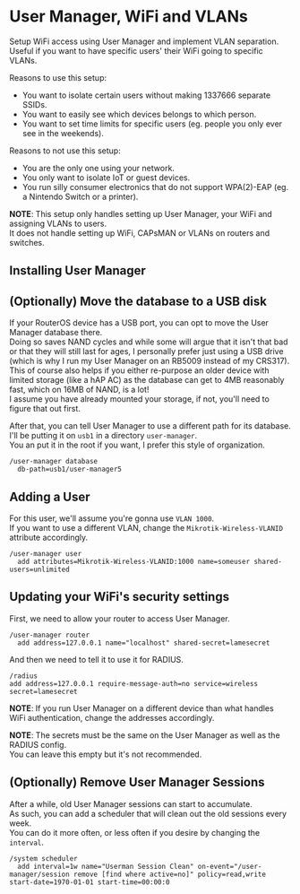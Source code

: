 # User Manager, WiFi and VLANs

Setup WiFi access using User Manager and implement VLAN separation.  
Useful if you want to have specific users' their WiFi going to specific VLANs.

Reasons to use this setup:

- You want to isolate certain users without making 1337666 separate SSIDs.
- You want to easily see which devices belongs to which person.
- You want to set time limits for specific users (eg. people you only ever see in the weekends).

Reasons to not use this setup:

- You are the only one using your network.
- You only want to isolate IoT or guest devices.
- You run silly consumer electronics that do not support WPA(2)-EAP (eg. a Nintendo Switch or a printer).

**NOTE**: This setup only handles setting up User Manager, your WiFi and assigning VLANs to users.  
It does not handle setting up WiFi, CAPsMAN or VLANs on routers and switches.

## Installing User Manager


## (Optionally) Move the database to a USB disk

If your RouterOS device has a USB port, you can opt to move the User Manager database there.  
Doing so saves NAND cycles and while some will argue that it isn't that bad or that they will still last for ages, I personally prefer just using a USB drive (which is why I run my User Manager on an RB5009 instead of my CRS317).  
This of course also helps if you either re-purpose an older device with limited storage (like a hAP AC) as the database can get to 4MB reasonably fast, which on 16MB of NAND, is a lot!  
I assume you have already mounted your storage, if not, you'll need to figure that out first.

After that, you can tell User Manager to use a different path for its database.  
I'll be putting it on `usb1` in a directory `user-manager`.  
You an put it in the root if you want, I prefer this style of organization.
```
/user-manager database
  db-path=usb1/user-manager5
```

## Adding a User

For this user, we'll assume you're gonna use `VLAN 1000`.  
If you want to use a different VLAN, change the `Mikrotik-Wireless-VLANID` attribute accordingly.  

```
/user-manager user
  add attributes=Mikrotik-Wireless-VLANID:1000 name=someuser shared-users=unlimited
```

## Updating your WiFi's security settings

First, we need to allow your router to access User Manager.
```
/user-manager router
  add address=127.0.0.1 name="localhost" shared-secret=lamesecret
```

And then we need to tell it to use it for RADIUS.
``` 
/radius
add address=127.0.0.1 require-message-auth=no service=wireless secret=lamesecret
```

**NOTE**: If you run User Manager on a different device than what handles WiFi authentication, change the addresses accordingly.  

**NOTE**: The secrets must be the same on the User Manager as well as the RADIUS config.  
You can leave this empty but it's not recommended.

## (Optionally) Remove User Manager Sessions

After a while, old User Manager sessions can start to accumulate.  
As such, you can add a scheduler that will clean out the old sessions every week.  
You can do it more often, or less often if you desire by changing the `interval`.

``` 
/system scheduler
  add interval=1w name="Userman Session Clean" on-event="/user-manager/session remove [find where active=no]" policy=read,write start-date=1970-01-01 start-time=00:00:0
```
